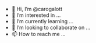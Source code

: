- 👋 Hi, I’m @carogalott
- 👀 I’m interested in ...
- 🌱 I’m currently learning ...
- 💞️ I’m looking to collaborate on ...
- 📫 How to reach me ...

<!---
carogalott/carogalott is a ✨ special ✨ repository because its `README.md` (this file) appears on your GitHub profile.
You can click the Preview link to take a look at your changes.
--->
